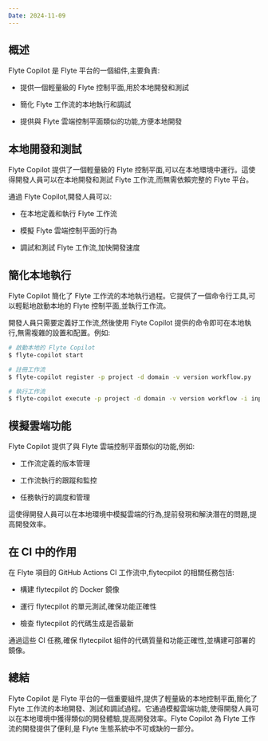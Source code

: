```yaml
---
Date: 2024-11-09
---
```

## 概述
Flyte Copilot 是 Flyte 平台的一個組件,主要負責:

- 提供一個輕量級的 Flyte 控制平面,用於本地開發和測試

- 簡化 Flyte 工作流的本地執行和調試

- 提供與 Flyte 雲端控制平面類似的功能,方便本地開發

## 本地開發和測試
Flyte Copilot 提供了一個輕量級的 Flyte 控制平面,可以在本地環境中運行。這使得開發人員可以在本地開發和測試 Flyte 工作流,而無需依賴完整的 Flyte 平台。

通過 Flyte Copilot,開發人員可以:

- 在本地定義和執行 Flyte 工作流

- 模擬 Flyte 雲端控制平面的行為

- 調試和測試 Flyte 工作流,加快開發速度

## 簡化本地執行
Flyte Copilot 簡化了 Flyte 工作流的本地執行過程。它提供了一個命令行工具,可以輕鬆地啟動本地的 Flyte 控制平面,並執行工作流。

開發人員只需要定義好工作流,然後使用 Flyte Copilot 提供的命令即可在本地執行,無需複雜的設置和配置。例如:

```bash
# 啟動本地的 Flyte Copilot
$ flyte-copilot start

# 註冊工作流
$ flyte-copilot register -p project -d domain -v version workflow.py

# 執行工作流
$ flyte-copilot execute -p project -d domain -v version workflow -i input.json
```
## 模擬雲端功能
Flyte Copilot 提供了與 Flyte 雲端控制平面類似的功能,例如:

- 工作流定義的版本管理

- 工作流執行的跟蹤和監控

- 任務執行的調度和管理

這使得開發人員可以在本地環境中模擬雲端的行為,提前發現和解決潛在的問題,提高開發效率。
## 在 CI 中的作用
在 Flyte 項目的 GitHub Actions CI 工作流中,flytecpilot 的相關任務包括:

- 構建 flytecpilot 的 Docker 鏡像

- 運行 flytecpilot 的單元測試,確保功能正確性

- 檢查 flytecpilot 的代碼生成是否最新

通過這些 CI 任務,確保 flytecpilot 組件的代碼質量和功能正確性,並構建可部署的鏡像。
## 總結
Flyte Copilot 是 Flyte 平台的一個重要組件,提供了輕量級的本地控制平面,簡化了 Flyte 工作流的本地開發、測試和調試過程。它通過模擬雲端功能,使得開發人員可以在本地環境中獲得類似的開發體驗,提高開發效率。Flyte Copilot 為 Flyte 工作流的開發提供了便利,是 Flyte 生態系統中不可或缺的一部分。

